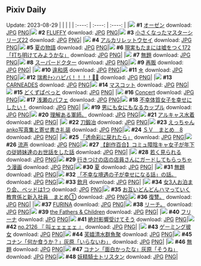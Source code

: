 ## Pixiv Daily
Update: 2023-08-29
|      |      |      |
| :----: | :----: | :----: |
|![](https://pixiv.microyu.workers.dev/c/240x480/img-master/img/2023/08/27/00/01/56/111187345_p0_master1200.jpg) **#1** [オーゼン](https://www.pixiv.net/artworks/111187345) download: [JPG](https://pixiv.microyu.workers.dev/img-original/img/2023/08/27/00/01/56/111187345_p0.jpg) [PNG](https://pixiv.microyu.workers.dev/img-original/img/2023/08/27/00/01/56/111187345_p0.png)|![](https://pixiv.microyu.workers.dev/c/240x480/img-master/img/2023/08/27/00/00/15/111187131_p0_master1200.jpg) **#2** [FLUFFY](https://www.pixiv.net/artworks/111187131) download: [JPG](https://pixiv.microyu.workers.dev/img-original/img/2023/08/27/00/00/15/111187131_p0.jpg) [PNG](https://pixiv.microyu.workers.dev/img-original/img/2023/08/27/00/00/15/111187131_p0.png)|![](https://pixiv.microyu.workers.dev/c/240x480/img-master/img/2023/08/27/22/23/21/111217156_p0_master1200.jpg) **#3** [小さくなったマスターシリーズ22](https://www.pixiv.net/artworks/111217156) download: [JPG](https://pixiv.microyu.workers.dev/img-original/img/2023/08/27/22/23/21/111217156_p0.jpg) [PNG](https://pixiv.microyu.workers.dev/img-original/img/2023/08/27/22/23/21/111217156_p0.png)|
|![](https://pixiv.microyu.workers.dev/c/240x480/img-master/img/2023/08/27/19/45/02/111211213_p0_master1200.jpg) **#4** [アルカリレットウセイ](https://www.pixiv.net/artworks/111211213) download: [JPG](https://pixiv.microyu.workers.dev/img-original/img/2023/08/27/19/45/02/111211213_p0.jpg) [PNG](https://pixiv.microyu.workers.dev/img-original/img/2023/08/27/19/45/02/111211213_p0.png)|![](https://pixiv.microyu.workers.dev/c/240x480/img-master/img/2023/08/27/18/19/48/111208603_p0_master1200.jpg) **#5** [夏の物語](https://www.pixiv.net/artworks/111208603) download: [JPG](https://pixiv.microyu.workers.dev/img-original/img/2023/08/27/18/19/48/111208603_p0.jpg) [PNG](https://pixiv.microyu.workers.dev/img-original/img/2023/08/27/18/19/48/111208603_p0.png)|![](https://pixiv.microyu.workers.dev/c/240x480/img-master/img/2023/08/27/18/31/48/111207942_p0_master1200.jpg) **#6** [現実もたまには嘘をつく172「打ち明けてみようかな」](https://www.pixiv.net/artworks/111207942) download: [JPG](https://pixiv.microyu.workers.dev/img-original/img/2023/08/27/18/31/48/111207942_p0.jpg) [PNG](https://pixiv.microyu.workers.dev/img-original/img/2023/08/27/18/31/48/111207942_p0.png)|
|![](https://pixiv.microyu.workers.dev/c/240x480/img-master/img/2023/08/28/00/16/29/111222265_p0_master1200.jpg) **#7** [無題](https://www.pixiv.net/artworks/111222265) download: [JPG](https://pixiv.microyu.workers.dev/img-original/img/2023/08/28/00/16/29/111222265_p0.jpg) [PNG](https://pixiv.microyu.workers.dev/img-original/img/2023/08/28/00/16/29/111222265_p0.png)|![](https://pixiv.microyu.workers.dev/c/240x480/img-master/img/2023/08/27/00/19/22/111188201_p0_master1200.jpg) **#8** [スーパードクター](https://www.pixiv.net/artworks/111188201) download: [JPG](https://pixiv.microyu.workers.dev/img-original/img/2023/08/27/00/19/22/111188201_p0.jpg) [PNG](https://pixiv.microyu.workers.dev/img-original/img/2023/08/27/00/19/22/111188201_p0.png)|![](https://pixiv.microyu.workers.dev/c/240x480/img-master/img/2023/08/27/00/13/03/111187967_p0_master1200.jpg) **#9** [再販](https://www.pixiv.net/artworks/111187967) download: [JPG](https://pixiv.microyu.workers.dev/img-original/img/2023/08/27/00/13/03/111187967_p0.jpg) [PNG](https://pixiv.microyu.workers.dev/img-original/img/2023/08/27/00/13/03/111187967_p0.png)|
|![](https://pixiv.microyu.workers.dev/c/240x480/img-master/img/2023/08/28/08/05/48/111229536_p0_master1200.jpg) **#10** [違和感](https://www.pixiv.net/artworks/111229536) download: [JPG](https://pixiv.microyu.workers.dev/img-original/img/2023/08/28/08/05/48/111229536_p0.jpg) [PNG](https://pixiv.microyu.workers.dev/img-original/img/2023/08/28/08/05/48/111229536_p0.png)|![](https://pixiv.microyu.workers.dev/c/240x480/img-master/img/2023/08/28/17/45/01/111238144_p0_master1200.jpg) **#11** [☆](https://www.pixiv.net/artworks/111238144) download: [JPG](https://pixiv.microyu.workers.dev/img-original/img/2023/08/28/17/45/01/111238144_p0.jpg) [PNG](https://pixiv.microyu.workers.dev/img-original/img/2023/08/28/17/45/01/111238144_p0.png)|![](https://pixiv.microyu.workers.dev/c/240x480/img-master/img/2023/08/27/00/00/02/111187081_p0_master1200.jpg) **#12** [瑞希ﾁｬﾝハピバ！！！！🎂🎉](https://www.pixiv.net/artworks/111187081) download: [JPG](https://pixiv.microyu.workers.dev/img-original/img/2023/08/27/00/00/02/111187081_p0.jpg) [PNG](https://pixiv.microyu.workers.dev/img-original/img/2023/08/27/00/00/02/111187081_p0.png)|
|![](https://pixiv.microyu.workers.dev/c/240x480/img-master/img/2023/08/28/00/00/09/111221335_p0_master1200.jpg) **#13** [CARNEADES](https://www.pixiv.net/artworks/111221335) download: [JPG](https://pixiv.microyu.workers.dev/img-original/img/2023/08/28/00/00/09/111221335_p0.jpg) [PNG](https://pixiv.microyu.workers.dev/img-original/img/2023/08/28/00/00/09/111221335_p0.png)|![](https://pixiv.microyu.workers.dev/c/240x480/img-master/img/2023/08/27/20/53/19/111213634_p0_master1200.jpg) **#14** [マスコット](https://www.pixiv.net/artworks/111213634) download: [JPG](https://pixiv.microyu.workers.dev/img-original/img/2023/08/27/20/53/19/111213634_p0.jpg) [PNG](https://pixiv.microyu.workers.dev/img-original/img/2023/08/27/20/53/19/111213634_p0.png)|![](https://pixiv.microyu.workers.dev/c/240x480/img-master/img/2023/08/27/23/15/17/111219289_p0_master1200.jpg) **#15** [どくずぱぺっと](https://www.pixiv.net/artworks/111219289) download: [JPG](https://pixiv.microyu.workers.dev/img-original/img/2023/08/27/23/15/17/111219289_p0.jpg) [PNG](https://pixiv.microyu.workers.dev/img-original/img/2023/08/27/23/15/17/111219289_p0.png)|
|![](https://pixiv.microyu.workers.dev/c/240x480/img-master/img/2023/08/27/08/53/09/111189950_p0_master1200.jpg) **#16** [Concert](https://www.pixiv.net/artworks/111189950) download: [JPG](https://pixiv.microyu.workers.dev/img-original/img/2023/08/27/08/53/09/111189950_p0.jpg) [PNG](https://pixiv.microyu.workers.dev/img-original/img/2023/08/27/08/53/09/111189950_p0.png)|![](https://pixiv.microyu.workers.dev/c/240x480/img-master/img/2023/08/27/21/37/43/111215354_p0_master1200.jpg) **#17** [浅瀬のパフェ](https://www.pixiv.net/artworks/111215354) download: [JPG](https://pixiv.microyu.workers.dev/img-original/img/2023/08/27/21/37/43/111215354_p0.jpg) [PNG](https://pixiv.microyu.workers.dev/img-original/img/2023/08/27/21/37/43/111215354_p0.png)|![](https://pixiv.microyu.workers.dev/c/240x480/img-master/img/2023/08/27/00/06/11/111187648_p0_master1200.jpg) **#18** [不幸体質女子を幸せにしたい！](https://www.pixiv.net/artworks/111187648) download: [JPG](https://pixiv.microyu.workers.dev/img-original/img/2023/08/27/00/06/11/111187648_p0.jpg) [PNG](https://pixiv.microyu.workers.dev/img-original/img/2023/08/27/00/06/11/111187648_p0.png)|
|![](https://pixiv.microyu.workers.dev/c/240x480/img-master/img/2023/08/27/00/03/22/111187478_p0_master1200.jpg) **#19** [男にも女にもなるカップル](https://www.pixiv.net/artworks/111187478) download: [JPG](https://pixiv.microyu.workers.dev/img-original/img/2023/08/27/00/03/22/111187478_p0.jpg) [PNG](https://pixiv.microyu.workers.dev/img-original/img/2023/08/27/00/03/22/111187478_p0.png)|![](https://pixiv.microyu.workers.dev/c/240x480/img-master/img/2023/08/27/09/01/54/111195647_p0_master1200.jpg) **#20** [理解ある軍師。](https://www.pixiv.net/artworks/111195647) download: [JPG](https://pixiv.microyu.workers.dev/img-original/img/2023/08/27/09/01/54/111195647_p0.jpg) [PNG](https://pixiv.microyu.workers.dev/img-original/img/2023/08/27/09/01/54/111195647_p0.png)|![](https://pixiv.microyu.workers.dev/c/240x480/img-master/img/2023/08/27/00/51/11/111189240_p0_master1200.jpg) **#21** [アルキャス水着](https://www.pixiv.net/artworks/111189240) download: [JPG](https://pixiv.microyu.workers.dev/img-original/img/2023/08/27/00/51/11/111189240_p0.jpg) [PNG](https://pixiv.microyu.workers.dev/img-original/img/2023/08/27/00/51/11/111189240_p0.png)|
|![](https://pixiv.microyu.workers.dev/c/240x480/img-master/img/2023/08/27/19/29/39/111205939_p0_master1200.jpg) **#22** [刀鍛冶](https://www.pixiv.net/artworks/111205939) download: [JPG](https://pixiv.microyu.workers.dev/img-original/img/2023/08/27/19/29/39/111205939_p0.jpg) [PNG](https://pixiv.microyu.workers.dev/img-original/img/2023/08/27/19/29/39/111205939_p0.png)|![](https://pixiv.microyu.workers.dev/c/240x480/img-master/img/2023/08/27/00/00/05/111187093_p0_master1200.jpg) **#23** [えっちゃんanko写真集と寄せ書き礼装](https://www.pixiv.net/artworks/111187093) download: [JPG](https://pixiv.microyu.workers.dev/img-original/img/2023/08/27/00/00/05/111187093_p0.jpg) [PNG](https://pixiv.microyu.workers.dev/img-original/img/2023/08/27/00/00/05/111187093_p0.png)|![](https://pixiv.microyu.workers.dev/c/240x480/img-master/img/2023/08/27/23/05/57/111218853_p0_master1200.jpg) **#24** [ＳＶ　まとめ　8](https://www.pixiv.net/artworks/111218853) download: [JPG](https://pixiv.microyu.workers.dev/img-original/img/2023/08/27/23/05/57/111218853_p0.jpg) [PNG](https://pixiv.microyu.workers.dev/img-original/img/2023/08/27/23/05/57/111218853_p0.png)|
|![](https://pixiv.microyu.workers.dev/c/240x480/img-master/img/2023/08/27/22/51/31/111218258_p0_master1200.jpg) **#25** [「透命彩に戻れたら」](https://www.pixiv.net/artworks/111218258) download: [JPG](https://pixiv.microyu.workers.dev/img-original/img/2023/08/27/22/51/31/111218258_p0.jpg) [PNG](https://pixiv.microyu.workers.dev/img-original/img/2023/08/27/22/51/31/111218258_p0.png)|![](https://pixiv.microyu.workers.dev/c/240x480/img-master/img/2023/08/27/09/25/05/111196684_p0_master1200.jpg) **#26** [流声](https://www.pixiv.net/artworks/111196684) download: [JPG](https://pixiv.microyu.workers.dev/img-original/img/2023/08/27/09/25/05/111196684_p0.jpg) [PNG](https://pixiv.microyu.workers.dev/img-original/img/2023/08/27/09/25/05/111196684_p0.png)|![](https://pixiv.microyu.workers.dev/c/240x480/img-master/img/2023/08/28/19/07/12/111240164_p0_master1200.jpg) **#27** [【創作百合】コミュ障陰キャ女子が年下の従姉妹達のお世話をした話](https://www.pixiv.net/artworks/111240164) download: [JPG](https://pixiv.microyu.workers.dev/img-original/img/2023/08/28/19/07/12/111240164_p0.jpg) [PNG](https://pixiv.microyu.workers.dev/img-original/img/2023/08/28/19/07/12/111240164_p0.png)|
|![](https://pixiv.microyu.workers.dev/c/240x480/img-master/img/2023/08/27/00/03/55/111187517_p0_master1200.jpg) **#28** [若く見られる](https://www.pixiv.net/artworks/111187517) download: [JPG](https://pixiv.microyu.workers.dev/img-original/img/2023/08/27/00/03/55/111187517_p0.jpg) [PNG](https://pixiv.microyu.workers.dev/img-original/img/2023/08/27/00/03/55/111187517_p0.png)|![](https://pixiv.microyu.workers.dev/c/240x480/img-master/img/2023/08/27/00/17/42/111188145_p0_master1200.jpg) **#29** [行きつけの店の店員さんにガードしてもらっちゃう漫画](https://www.pixiv.net/artworks/111188145) download: [JPG](https://pixiv.microyu.workers.dev/img-original/img/2023/08/27/00/17/42/111188145_p0.jpg) [PNG](https://pixiv.microyu.workers.dev/img-original/img/2023/08/27/00/17/42/111188145_p0.png)|![](https://pixiv.microyu.workers.dev/c/240x480/img-master/img/2023/08/27/00/01/25/111187295_p0_master1200.jpg) **#30** [夏](https://www.pixiv.net/artworks/111187295) download: [JPG](https://pixiv.microyu.workers.dev/img-original/img/2023/08/27/00/01/25/111187295_p0.jpg) [PNG](https://pixiv.microyu.workers.dev/img-original/img/2023/08/27/00/01/25/111187295_p0.png)|
|![](https://pixiv.microyu.workers.dev/c/240x480/img-master/img/2023/08/28/00/01/28/111221516_p0_master1200.jpg) **#31** [無題](https://www.pixiv.net/artworks/111221516) download: [JPG](https://pixiv.microyu.workers.dev/img-original/img/2023/08/28/00/01/28/111221516_p0.jpg) [PNG](https://pixiv.microyu.workers.dev/img-original/img/2023/08/28/00/01/28/111221516_p0.png)|![](https://pixiv.microyu.workers.dev/c/240x480/img-master/img/2023/08/28/00/02/43/111221649_p0_master1200.jpg) **#32** [「不幸な境遇の子が幸せになる話」の話。](https://www.pixiv.net/artworks/111221649) download: [JPG](https://pixiv.microyu.workers.dev/img-original/img/2023/08/28/00/02/43/111221649_p0.jpg) [PNG](https://pixiv.microyu.workers.dev/img-original/img/2023/08/28/00/02/43/111221649_p0.png)|![](https://pixiv.microyu.workers.dev/c/240x480/img-master/img/2023/08/28/10/44/54/111231489_p0_master1200.jpg) **#33** [飲月](https://www.pixiv.net/artworks/111231489) download: [JPG](https://pixiv.microyu.workers.dev/img-original/img/2023/08/28/10/44/54/111231489_p0.jpg) [PNG](https://pixiv.microyu.workers.dev/img-original/img/2023/08/28/10/44/54/111231489_p0.png)|
|![](https://pixiv.microyu.workers.dev/c/240x480/img-master/img/2023/08/27/19/00/36/111209790_p0_master1200.jpg) **#34** [女3人お泊まり会、ベッドは1つ](https://www.pixiv.net/artworks/111209790) download: [JPG](https://pixiv.microyu.workers.dev/img-original/img/2023/08/27/19/00/36/111209790_p0.jpg) [PNG](https://pixiv.microyu.workers.dev/img-original/img/2023/08/27/19/00/36/111209790_p0.png)|![](https://pixiv.microyu.workers.dev/c/240x480/img-master/img/2023/08/27/00/06/07/111187645_p0_master1200.jpg) **#35** [お互いどんどんハマっていく教育係と新入社員　まとめ①](https://www.pixiv.net/artworks/111187645) download: [JPG](https://pixiv.microyu.workers.dev/img-original/img/2023/08/27/00/06/07/111187645_p0.jpg) [PNG](https://pixiv.microyu.workers.dev/img-original/img/2023/08/27/00/06/07/111187645_p0.png)|![](https://pixiv.microyu.workers.dev/c/240x480/img-master/img/2023/08/28/08/34/27/111229874_p0_master1200.jpg) **#36** [復讐。](https://www.pixiv.net/artworks/111229874) download: [JPG](https://pixiv.microyu.workers.dev/img-original/img/2023/08/28/08/34/27/111229874_p0.jpg) [PNG](https://pixiv.microyu.workers.dev/img-original/img/2023/08/28/08/34/27/111229874_p0.png)|
|![](https://pixiv.microyu.workers.dev/c/240x480/img-master/img/2023/08/27/21/01/50/111214018_p0_master1200.jpg) **#37** [FURINA](https://www.pixiv.net/artworks/111214018) download: [JPG](https://pixiv.microyu.workers.dev/img-original/img/2023/08/27/21/01/50/111214018_p0.jpg) [PNG](https://pixiv.microyu.workers.dev/img-original/img/2023/08/27/21/01/50/111214018_p0.png)|![](https://pixiv.microyu.workers.dev/c/240x480/img-master/img/2023/08/27/17/12/57/111206751_p0_master1200.jpg) **#38** [リーチ。](https://www.pixiv.net/artworks/111206751) download: [JPG](https://pixiv.microyu.workers.dev/img-original/img/2023/08/27/17/12/57/111206751_p0.jpg) [PNG](https://pixiv.microyu.workers.dev/img-original/img/2023/08/27/17/12/57/111206751_p0.png)|![](https://pixiv.microyu.workers.dev/c/240x480/img-master/img/2023/08/27/00/08/11/111187757_p0_master1200.jpg) **#39** [the Fathers & Children](https://www.pixiv.net/artworks/111187757) download: [JPG](https://pixiv.microyu.workers.dev/img-original/img/2023/08/27/00/08/11/111187757_p0.jpg) [PNG](https://pixiv.microyu.workers.dev/img-original/img/2023/08/27/00/08/11/111187757_p0.png)|
|![](https://pixiv.microyu.workers.dev/c/240x480/img-master/img/2023/08/27/18/30/04/111208887_p0_master1200.jpg) **#40** [フリーナ](https://www.pixiv.net/artworks/111208887) download: [JPG](https://pixiv.microyu.workers.dev/img-original/img/2023/08/27/18/30/04/111208887_p0.jpg) [PNG](https://pixiv.microyu.workers.dev/img-original/img/2023/08/27/18/30/04/111208887_p0.png)|![](https://pixiv.microyu.workers.dev/c/240x480/img-master/img/2023/08/27/13/23/49/111201443_p0_master1200.jpg) **#41** [絶対影響受けてそう](https://www.pixiv.net/artworks/111201443) download: [JPG](https://pixiv.microyu.workers.dev/img-original/img/2023/08/27/13/23/49/111201443_p0.jpg) [PNG](https://pixiv.microyu.workers.dev/img-original/img/2023/08/27/13/23/49/111201443_p0.png)|![](https://pixiv.microyu.workers.dev/c/240x480/img-master/img/2023/08/27/15/00/48/111203647_p0_master1200.jpg) **#42** [no.2126 『 叫ェェェェェ 』](https://www.pixiv.net/artworks/111203647) download: [JPG](https://pixiv.microyu.workers.dev/img-original/img/2023/08/27/15/00/48/111203647_p0.jpg) [PNG](https://pixiv.microyu.workers.dev/img-original/img/2023/08/27/15/00/48/111203647_p0.png)|
|![](https://pixiv.microyu.workers.dev/c/240x480/img-master/img/2023/08/27/00/23/20/111188325_p0_master1200.jpg) **#43** [ゲーミング彼女](https://www.pixiv.net/artworks/111188325) download: [JPG](https://pixiv.microyu.workers.dev/img-original/img/2023/08/27/00/23/20/111188325_p0.jpg) [PNG](https://pixiv.microyu.workers.dev/img-original/img/2023/08/27/00/23/20/111188325_p0.png)|![](https://pixiv.microyu.workers.dev/c/240x480/img-master/img/2023/08/27/00/01/04/111187252_p0_master1200.jpg) **#44** [芺嬉清水群魚聚](https://www.pixiv.net/artworks/111187252) download: [JPG](https://pixiv.microyu.workers.dev/img-original/img/2023/08/27/00/01/04/111187252_p0.jpg) [PNG](https://pixiv.microyu.workers.dev/img-original/img/2023/08/27/00/01/04/111187252_p0.png)|![](https://pixiv.microyu.workers.dev/c/240x480/img-master/img/2023/08/28/12/00/51/111232690_p0_master1200.jpg) **#45** [コナン「何か食うか？」灰原「いらないわ」](https://www.pixiv.net/artworks/111232690) download: [JPG](https://pixiv.microyu.workers.dev/img-original/img/2023/08/28/12/00/51/111232690_p0.jpg) [PNG](https://pixiv.microyu.workers.dev/img-original/img/2023/08/28/12/00/51/111232690_p0.png)|
|![](https://pixiv.microyu.workers.dev/c/240x480/img-master/img/2023/08/27/00/49/57/111189199_p0_master1200.jpg) **#46** [無題](https://www.pixiv.net/artworks/111189199) download: [JPG](https://pixiv.microyu.workers.dev/img-original/img/2023/08/27/00/49/57/111189199_p0.jpg) [PNG](https://pixiv.microyu.workers.dev/img-original/img/2023/08/27/00/49/57/111189199_p0.png)|![](https://pixiv.microyu.workers.dev/c/240x480/img-master/img/2023/08/27/17/21/00/111206925_p0_master1200.jpg) **#47** [コナン「面白かったな」灰原「そうね」](https://www.pixiv.net/artworks/111206925) download: [JPG](https://pixiv.microyu.workers.dev/img-original/img/2023/08/27/17/21/00/111206925_p0.jpg) [PNG](https://pixiv.microyu.workers.dev/img-original/img/2023/08/27/17/21/00/111206925_p0.png)|![](https://pixiv.microyu.workers.dev/c/240x480/img-master/img/2023/08/27/00/06/30/111187661_p0_master1200.jpg) **#48** [妖精騎士トリスタン](https://www.pixiv.net/artworks/111187661) download: [JPG](https://pixiv.microyu.workers.dev/img-original/img/2023/08/27/00/06/30/111187661_p0.jpg) [PNG](https://pixiv.microyu.workers.dev/img-original/img/2023/08/27/00/06/30/111187661_p0.png)|
